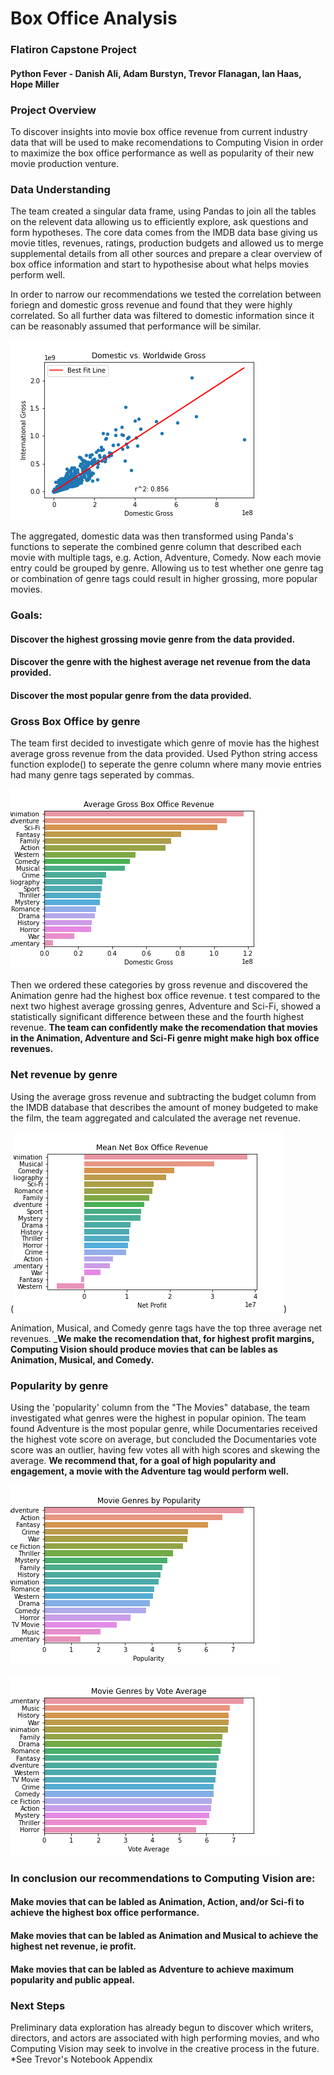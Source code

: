 # Box Office Analysis
### Flatiron Capstone Project
#### Python Fever - Danish Ali, Adam Burstyn, Trevor Flanagan, Ian Haas, Hope Miller

### Project Overview
To discover insights into movie box office revenue from current industry data that will be used to make recomendations to Computing Vision in order to maximize the box office performance as well as popularity of their new movie production venture.



### Data Understanding
The team created a singular data frame, using Pandas to join all the tables on the relevent data allowing us to efficiently explore, ask questions and form hypotheses.  The core data comes from the IMDB data base giving us movie titles, revenues, ratings, production budgets and allowed us to merge supplemental details from all other sources and prepare a clear overview of box office information and start to hypothesise about what helps movies perform well.

In order to narrow our recommendations we tested the correlation between foriegn and domestic gross revenue and found that they were highly correlated.  So all further data was filtered to domestic information since it can be reasonably assumed that performance will be similar.

![Correlation Scatter Plot](/Images/gross_scatter_plot.png)

The aggregated, domestic data was then transformed using Panda's functions to seperate the combined genre column that described each movie with multiple tags, e.g. Action, Adventure, Comedy. Now each movie entry could be grouped by genre.  Allowing us to test whether one genre tag or combination of genre tags could result in higher grossing, more popular movies.

### Goals:
#### Discover the highest grossing movie genre from the data provided.
#### Discover the genre with the highest average net revenue from the data provided.
#### Discover the most popular genre from the data provided.


### Gross Box Office by genre
The team first decided to investigate which genre of movie has the highest average gross revenue from the data provided.
Used Python string access function explode() to seperate the genre column where many movie entries had many genre tags seperated by commas.
    
![Gross Box Office Revenue](/Images/top_gross.png)

Then we ordered these categories by gross revenue and discovered the Animation genre had the highest box office revenue.
t test compared to the next two highest average grossing genres, Adventure and Sci-Fi, showed a statistically significant difference between these and the fourth highest revenue. __The team can confidently make the recomendation that movies in the Animation, Adventure and Sci-Fi genre might make high box office revenues.__


###   Net revenue by genre
Using the average gross revenue and subtracting the budget column from the IMDB database that describes the amount of money budgeted to make the film, the team aggregated and calculated the average net revenue.

(![Net Profit](/Images/top_net.png))

Animation, Musical, and Comedy genre tags have the top three average net revenues. ___We make the recomendation that, for highest profit margins, Computing Vision should produce movies that can be lables as Animation, Musical, and Comedy.__


### Popularity by genre
Using the 'popularity' column from the "The Movies" database, the team investigated what genres were the highest in popular opinion. The team found Adventure is the most popular genre, while Documentaries received the highest vote score on average, but concluded the Documentaries vote score was an outlier, having few votes all with high scores and skewing the average. __We recommend that, for a goal of high popularity and engagement, a movie with the Adventure tag would perform well.__

![Popularity](/Images/top_popularity.png)


![Top votes](/Images/top_votes.png)



### In conclusion our recommendations to Computing Vision are:
#### Make movies that can be labled as Animation, Action, and/or Sci-fi to achieve the highest box office performance.
#### Make movies that can be labled as Animation and Musical to achieve the highest net revenue, ie profit.
#### Make movies that can be labled as Adventure to achieve maximum popularity and public appeal.

### Next Steps
Preliminary data exploration has already begun to discover which writers, directors, and actors are associated with 
high performing movies, and who Computing Vision may seek to involve in the creative process in the future.
*See Trevor's Notebook Appendix
